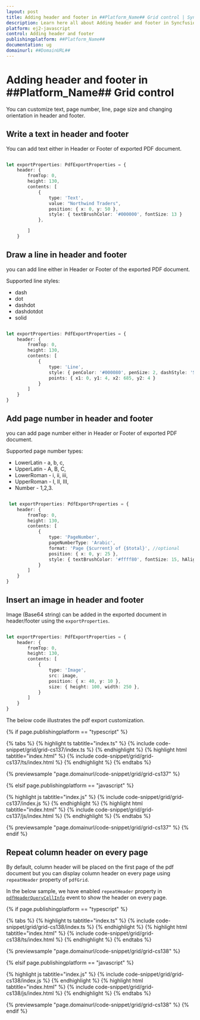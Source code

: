 ```yaml
---
layout: post
title: Adding header and footer in ##Platform_Name## Grid control | Syncfusion
description: Learn here all about Adding header and footer in Syncfusion ##Platform_Name## Grid control of Syncfusion Essential JS 2 and more.
platform: ej2-javascript
control: Adding header and footer 
publishingplatform: ##Platform_Name##
documentation: ug
domainurl: ##DomainURL##
---
```


# Adding header and footer in ##Platform_Name## Grid control

You can customize text, page number, line, page size and changing orientation in header and footer.

## Write a text in header and footer

You can add text either in Header or Footer of exported PDF document.

```ts

let exportProperties: PdfExportProperties = {
    header: {
        fromTop: 0,
        height: 130,
        contents: [
            {
                type: 'Text',
                value: "Northwind Traders",
                position: { x: 0, y: 50 },
                style: { textBrushColor: '#000000', fontSize: 13 }
            },

        ]
    }

```

## Draw a line in header and footer

you can add line either in Header or Footer of the exported PDF document.

Supported line styles:
* dash
* dot
* dashdot
* dashdotdot
* solid

```ts

let exportProperties: PdfExportProperties = {
    header: {
        fromTop: 0,
        height: 130,
        contents: [
            {
                type: 'Line',
                style: { penColor: '#000080', penSize: 2, dashStyle: 'Solid' },
                points: { x1: 0, y1: 4, x2: 685, y2: 4 }
            }
        ]
    }
}

```

## Add page number in header and footer

you can add page number either in Header or Footer of exported PDF document.

Supported page number types:
* LowerLatin - a, b, c,
* UpperLatin - A, B, C,
* LowerRoman - i, ii, iii,
* UpperRoman - I, II, III,
* Number - 1,2,3.

```ts

 let exportProperties: PdfExportProperties = {
    header: {
        fromTop: 0,
        height: 130,
        contents: [
            {
                type: 'PageNumber',
                pageNumberType: 'Arabic',
                format: 'Page {$current} of {$total}', //optional
                position: { x: 0, y: 25 },
                style: { textBrushColor: '#ffff80', fontSize: 15, hAlign: 'Center' }
            }
        ]
    }
}

```

## Insert an image in header and footer

Image (Base64 string) can be added in the exported document in header/footer using the `exportProperties`.

```ts

let exportProperties: PdfExportProperties = {
    header: {
        fromTop: 0,
        height: 130,
        contents: [
            {
                type: 'Image',
                src: image,
                position: { x: 40, y: 10 },
                size: { height: 100, width: 250 },
            }
        ]
    }
}

```

The below code illustrates the pdf export customization.

{% if page.publishingplatform == "typescript" %}

 {% tabs %}
{% highlight ts tabtitle="index.ts" %}
{% include code-snippet/grid/grid-cs137/index.ts %}
{% endhighlight %}
{% highlight html tabtitle="index.html" %}
{% include code-snippet/grid/grid-cs137/ts/index.html %}
{% endhighlight %}
{% endtabs %}
        
{% previewsample "page.domainurl/code-snippet/grid/grid-cs137" %}

{% elsif page.publishingplatform == "javascript" %}

{% highlight js tabtitle="index.js" %}
{% include code-snippet/grid/grid-cs137/index.js %}
{% endhighlight %}
{% highlight html tabtitle="index.html" %}
{% include code-snippet/grid/grid-cs137/js/index.html %}
{% endhighlight %}
{% endtabs %}

{% previewsample "page.domainurl/code-snippet/grid/grid-cs137" %}
{% endif %}

## Repeat column header on every page

By default, column header will be placed on the first page of the pdf document but you can display column header on every page using `repeatHeader` property of `pdfGrid`.

In the below sample, we have enabled `repeatHeader` property in [`pdfHeaderQueryCellInfo`](../../api/grid/#pdfheaderquerycellinfo) event to show the header on every page.

{% if page.publishingplatform == "typescript" %}

 {% tabs %}
{% highlight ts tabtitle="index.ts" %}
{% include code-snippet/grid/grid-cs138/index.ts %}
{% endhighlight %}
{% highlight html tabtitle="index.html" %}
{% include code-snippet/grid/grid-cs138/ts/index.html %}
{% endhighlight %}
{% endtabs %}
        
{% previewsample "page.domainurl/code-snippet/grid/grid-cs138" %}

{% elsif page.publishingplatform == "javascript" %}

{% highlight js tabtitle="index.js" %}
{% include code-snippet/grid/grid-cs138/index.js %}
{% endhighlight %}
{% highlight html tabtitle="index.html" %}
{% include code-snippet/grid/grid-cs138/js/index.html %}
{% endhighlight %}
{% endtabs %}

{% previewsample "page.domainurl/code-snippet/grid/grid-cs138" %}
{% endif %}